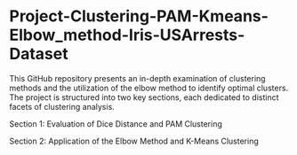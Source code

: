# Project-Clustering-PAM-Kmeans-Elbow_method-Iris-USArrests-Dataset

This GitHub repository presents an in-depth examination of clustering methods and the utilization of the elbow method to identify optimal clusters. The project is structured into two key sections, each dedicated to distinct facets of clustering analysis.

Section 1: Evaluation of Dice Distance and PAM Clustering

Section 2: Application of the Elbow Method and K-Means Clustering
